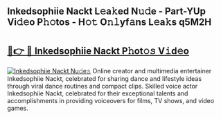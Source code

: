 ## Inkedsophiie Nackt L𝚎a𝚔ed N𝚞𝚍e - Part-YUp Vi𝚍𝚎o P𝚑𝚘tos - H𝚘𝚝 O𝚗𝚕yf𝚊ns L𝚎a𝚔s q5M2H

# <h2><a href="http://kf31x73.oniu.top/?m=Inkedsophiie+Nackt">🔗👉 🔴 Inkedsophiie Nackt P𝚑ot𝚘𝚜 V𝚒d𝚎o</a></h2>

[![Inkedsophiie Nackt Nu𝚍e𝚜](https://i.imgur.com/0qMVB7G.gif)](http://kf31x73.oniu.top/?m=Inkedsophiie+Nackt)
Online creator and multimedia entertainer Inkedsophiie Nackt, celebrated for sharing dance and lifestyle ideas through viral dance routines and compact clips. Skilled voice actor Inkedsophiie Nackt, celebrated for their exceptional talents and accomplishments in providing voiceovers for films, TV shows, and video games.  
